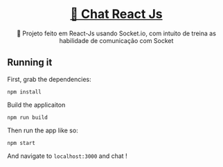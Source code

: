 

<h1 align="center">
    <a href="https://pt-br.reactjs.org/">🔗 Chat React Js</a>
</h1>
<p align="center">🚀 Projeto feito em React-Js usando Socket.io, com intuito de treina as habilidade de comunicação com Socket</p>

## Running it

First, grab the dependencies:

    npm install

Build the applicaiton
	
	npm run build

Then run the app like so:

    npm start

And navigate to `localhost:3000` and chat !
